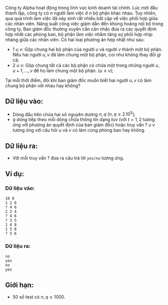 Công ty Alpha hoạt động trong lĩnh vực kinh doanh tài chính. Lúc mới đầu thành lập, công ty có $n$ người làm việc ở $n$ bộ phận khác nhau. Tuy nhiên, qua quá trình làm việc đã nảy sinh rất nhiều bất cập về việc phối hợp giữa các nhân viên. Năng suất công việc giảm dẫn đến khủng hoảng nội bộ trong công ty. Ban giám đốc thường xuyên cần cân nhắc đưa ra các quyết định hợp nhất các phòng ban, bộ phận làm việc nhằm tăng sự phối hợp nhịp nhàng giữa các nhân viên. Có hai loại phương án hợp nhất như sau:
- $1\ u\ v$: Gộp chung hai bộ phận của người $u$ và người $v$ thành một bộ phận. Nếu hai người $u,v$ đã làm chung một bộ phận, coi như không thay đổi gì cả;
- $2\ u\ v$: Gộp chung tất cả các bộ phận có chứa một trong những người $u ,u+1,…,v$ để họ làm chung một bộ phận. $(u≤v)$;

Tại mỗi thời điểm, đôi khi ban giám đốc muốn biết hai người $u,v$ có làm chung bộ phận với nhau hay không?

## Dữ liệu vào:
- Dòng đầu tiên chứa hai số nguyên dương $n,q\ (n,q≤2.10^5)$;
- $q$ dòng tiếp theo mỗi dòng chứa thông tin dạng $t u v$ (với $t=1,2$ tương ứng với phương án quyết định của ban giám đốc) hoặc truy vấn $?\ u\ v$ tương ứng với câu hỏi $u$ và $v$ có làm cùng phòng ban hay không.

## Dữ liệu ra:
- Với mỗi truy vấn $?$ đưa ra câu trả lời `yes/no` tương ứng.

## Ví dụ:
### Dữ liệu vào:
```
10 8
1 2 6
? 4 6
2 2 4
? 4 6
? 3 5
1 4 8
1 5 8
? 5 6
```

### Dữ liệu ra:
```
no
yes
no
yes
```

## Giới hạn:
- $50%$ số test có $n,q≤1000$.